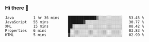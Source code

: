 ### Hi there 👋

<!--START_SECTION:waka-->
```text
Java         1 hr 36 mins    █████████████▒░░░░░░░░░░░   53.45 % 
JavaScript   55 mins         ███████▓░░░░░░░░░░░░░░░░░   30.77 % 
XML          15 mins         ██░░░░░░░░░░░░░░░░░░░░░░░   08.42 % 
Properties   6 mins          █░░░░░░░░░░░░░░░░░░░░░░░░   03.83 % 
HTML         5 mins          ▓░░░░░░░░░░░░░░░░░░░░░░░░   02.99 % 
```
<!--END_SECTION:waka-->

<!--
**Jonas-VanHaeken/Jonas-VanHaeken** is a ✨ _special_ ✨ repository because its `README.md` (this file) appears on your GitHub profile.

Here are some ideas to get you started:

- 🔭 I’m currently working on ...
- 🌱 I’m currently learning ...
- 👯 I’m looking to collaborate on ...
- 🤔 I’m looking for help with ...
- 💬 Ask me about ...
- 📫 How to reach me: ...
- 😄 Pronouns: ...
- ⚡ Fun fact: ...
-->
